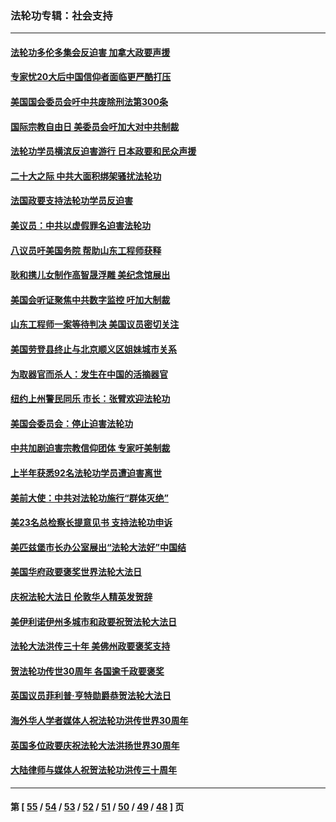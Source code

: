 ### 法轮功专辑：社会支持
---
#### [法轮功多伦多集会反迫害 加拿大政要声援](../../pages/nf4386/n13881303.md?12160430) 
#### [专家忧20大后中国信仰者面临更严酷打压](../../pages/nf4386/n13874993.md?12160430) 
#### [美国国会委员会吁中共废除刑法第300条](../../pages/nf4386/n13868121.md?12160430) 
#### [国际宗教自由日 美委员会吁加大对中共制裁](../../pages/nf4386/n13855021.md?12160430) 
#### [法轮功学员横滨反迫害游行 日本政要和民众声援](../../pages/nf4386/n13847132.md?12160430) 
#### [二十大之际 中共大面积绑架骚扰法轮功](../../pages/nf4386/n13846381.md?12160430) 
#### [法国政要支持法轮功学员反迫害](../../pages/nf4386/n13841970.md?12160430) 
#### [美议员：中共以虚假罪名迫害法轮功](../../pages/nf4386/n13841083.md?12160430) 
#### [八议员吁美国务院 帮助山东工程师获释](../../pages/nf4386/n13836379.md?12160430) 
#### [耿和携儿女制作高智晟浮雕 美纪念馆展出](../../pages/nf4386/n13829624.md?12160430) 
#### [美国会听证聚焦中共数字监控 吁加大制裁](../../pages/nf4386/n13825083.md?12160430) 
#### [山东工程师一案等待判决 美国议员密切关注](../../pages/nf4386/n13815065.md?12160430) 
#### [美国劳登县终止与北京顺义区姐妹城市关系](../../pages/nf4386/n13811030.md?12160430) 
#### [为取器官而杀人：发生在中国的活摘器官](../../pages/nf4386/n13794731.md?12160430) 
#### [纽约上州警民同乐 市长：张臂欢迎法轮功](../../pages/nf4386/n13794375.md?12160430) 
#### [美国会委员会：停止迫害法轮功](../../pages/nf4386/n13788164.md?12160430) 
#### [中共加剧迫害宗教信仰团体 专家吁美制裁](../../pages/nf4386/n13780252.md?12160430) 
#### [上半年获悉92名法轮功学员遭迫害离世](../../pages/nf4386/n13772701.md?12160430) 
#### [美前大使：中共对法轮功施行“群体灭绝”](../../pages/nf4386/n13771705.md?12160430) 
#### [美23名总检察长提意见书 支持法轮功申诉](../../pages/nf4386/n13766596.md?12160430) 
#### [美匹兹堡市长办公室展出“法轮大法好”中国结](../../pages/nf4386/n13749721.md?12160430) 
#### [美国华府政要褒奖世界法轮大法日](../../pages/nf4386/n13743770.md?12160430) 
#### [庆祝法轮大法日 伦敦华人精英发贺辞](../../pages/nf4386/n13741593.md?12160430) 
#### [美伊利诺伊州多城市和政要祝贺法轮大法日](../../pages/nf4386/n13737149.md?12160430) 
#### [法轮大法洪传三十年 美佛州政要褒奖支持](../../pages/nf4386/n13737103.md?12160430) 
#### [贺法轮功传世30周年 各国逾千政要褒奖](../../pages/nf4386/n13735828.md?12160430) 
#### [英国议员菲利普‧亨特勋爵恭贺法轮大法日](../../pages/nf4386/n13736187.md?12160430) 
#### [海外华人学者媒体人祝法轮功洪传世界30周年](../../pages/nf4386/n13735835.md?12160430) 
#### [英国多位政要庆祝法轮大法洪扬世界30周年](../../pages/nf4386/n13734739.md?12160430) 
#### [大陆律师与媒体人祝贺法轮功洪传三十周年](../../pages/nf4386/n13735062.md?12160430) 

---
#### 第 [ [55](./55.md?12160430) / [54](./54.md?12160430) / [53](./53.md?12160430) / [52](./52.md?12160430) / [51](./51.md?12160430) / [50](./50.md?12160430) / [49](./49.md?12160430) / [48](./48.md?12160430) ] 页
